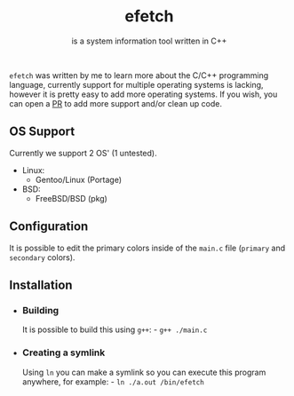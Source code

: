 <h1 align="center">efetch</h1>
<p align="center">is a system information tool written in C++</p><br>

``efetch`` was written by me to learn more about the C/C++ programming language, currently support for multiple operating systems is lacking, however it is pretty easy to add more operating systems. If you wish, you can open a [PR](https://github.com/NoSequel/efetch/pulls) to add more support and/or clean up code.

## OS Support
Currently we support 2 OS' (1 untested).
* Linux:
    - Gentoo/Linux (Portage)
* BSD:
    - FreeBSD/BSD (pkg)

## Configuration
It is possible to edit the primary colors inside of the ``main.c`` file (``primary`` and ``secondary`` colors).

## Installation
* ### Building
    It is possible to build this using ``g++``:
        - ``g++ ./main.c``

* ### Creating a symlink
    Using ``ln`` you can make a symlink so you can execute this program anywhere, for example:
        - `ln ./a.out /bin/efetch`
